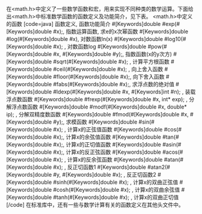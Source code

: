 在<math.h>中定义了一些数学函数和宏，用来实现不同种类的数学运算。下面给出<math.h>中标准数学函数的函数定义及功能简介，见下表。
<math.h>中定义的函数
[code=java]
函数定义, 函数功能简介
#[Keywords]double #exp(#[Keywords]double #x);, 指数运算函数, 求e的x次幂函数
#[Keywords]double #log(#[Keywords]double #x), 对数函数ln(x)
#[Keywords]double #log10(#[Keywords]double #x); , 对数函数log
#[Keywords]double #pow(#[Keywords]double #x, #[Keywords]double #y);, 指数函数(x的y次方)
#[Keywords]double #sqrt(#[Keywords]double #x); , 计算平方根函数
#[Keywords]double #ceil(#[Keywords]double #x); , 向上舍入函数
#[Keywords]double #floor(#[Keywords]double #x);, 向下舍入函数
#[Keywords]double #fabs(#[Keywords]double #x);, 求浮点数的绝对值
#[Keywords]double #ldexp(#[Keywords]double #x, #[Keywords]int #n); , 装载浮点数函数
#[Keywords]double #frexp(#[Keywords]double #x, int* exp); , 分解浮点数函数
#[Keywords]double #modf(#[Keywords]double #x, double* ip); , 分解双精度数函数
#[Keywords]double #fmod(#[Keywords]double #x, #[Keywords]double #y);, 求模函数
#[Keywords]double #sin(#[Keywords]double #x); , 计算x的正弦值函数
#[Keywords]double #cos(#[Keywords]double #x);, 计算x的余弦值函数
#[Keywords]double #tan(#[Keywords]double #x);, 计算x的正切值函数
#[Keywords]double #asin(#[Keywords]double #x);, 计算x的反正弦函数
#[Keywords]double #acos(#[Keywords]double #x); , 计算x的反余弦函数
#[Keywords]double #atan(#[Keywords]double #x); , 反正切函数1
#[Keywords]double #atan2(#[Keywords]double #y, #[Keywords]double #x); , 反正切函数2
#[Keywords]double #sinh(#[Keywords]double #x); , 计算x的双曲正弦值
#[Keywords]double #cosh(#[Keywords]double #x); , 计算x的双曲余弦值
#[Keywords]double #tanh(#[Keywords]double #x); , 计算x的双曲正切值
[/code]
在标准库中，还有一些与数学计算有关的函数定义在其他头文件中。